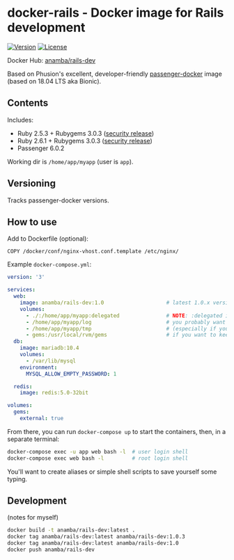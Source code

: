# docker-rails - Docker image for Rails development

[![Version](https://img.shields.io/github/tag/anamba/docker-rails.svg?maxAge=360)](https://github.com/anamba/docker-rails/releases/latest)
[![License](https://img.shields.io/github/license/anamba/docker-rails.svg)](https://github.com/anamba/docker-rails/blob/master/LICENSE)

Docker Hub: [anamba/rails-dev](https://hub.docker.com/r/anamba/rails-dev/)

Based on Phusion's excellent, developer-friendly [passenger-docker](https://github.com/phusion/passenger-docker) image (based on 18.04 LTS aka Bionic).

## Contents

Includes:

* Ruby 2.5.3 + Rubygems 3.0.3 ([security release](https://blog.rubygems.org/2019/03/05/security-advisories-2019-03.html))
* Ruby 2.6.1 + Rubygems 3.0.3 ([security release](https://blog.rubygems.org/2019/03/05/security-advisories-2019-03.html))
* Passenger 6.0.2

Working dir is `/home/app/myapp` (user is `app`).

## Versioning

Tracks passenger-docker versions.

## How to use

Add to Dockerfile (optional):
```
COPY /docker/conf/nginx-vhost.conf.template /etc/nginx/
```

Example `docker-compose.yml`:
```yaml
version: '3'

services:
  web:
    image: anamba/rails-dev:1.0                    # latest 1.0.x version
    volumes:
      - ./:/home/app/myapp:delegated               # NOTE: :delegated is a Docker for Mac feature
      - /home/app/myapp/log                        # you probably want to keep log and tmp in volumes
      - /home/app/myapp/tmp                        # (especially if your working copy is in Dropbox, etc.)
      - gems:/usr/local/rvm/gems                   # if you want to keep a single gem cache
  db:
    image: mariadb:10.4
    volumes:
      - /var/lib/mysql
    environment:
      MYSQL_ALLOW_EMPTY_PASSWORD: 1

  redis:
    image: redis:5.0-32bit

volumes:
  gems:
    external: true
```

From there, you can run `docker-compose up` to start the containers, then, in a separate terminal:
```bash
docker-compose exec -u app web bash -l  # user login shell
docker-compose exec web bash -l         # root login shell
```

You'll want to create aliases or simple shell scripts to save yourself some typing.

## Development

(notes for myself)

```bash
docker build -t anamba/rails-dev:latest .
docker tag anamba/rails-dev:latest anamba/rails-dev:1.0.3
docker tag anamba/rails-dev:latest anamba/rails-dev:1.0
docker push anamba/rails-dev
```
